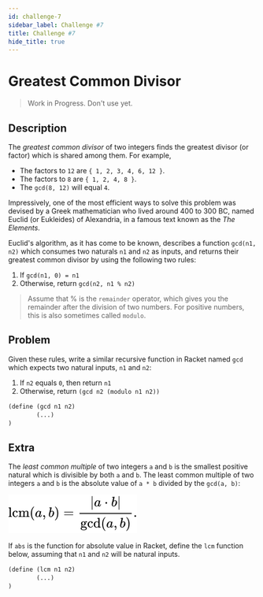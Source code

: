 ```yaml
---
id: challenge-7
sidebar_label: Challenge #7
title: Challenge #7
hide_title: true
---
```


# Greatest Common Divisor

> Work in Progress. Don't use yet.

## Description

The _greatest common divisor_ of two integers finds the greatest divisor (or
factor) which is shared among them. For example,

* The factors to `12` are `{ 1, 2, 3, 4, 6, 12 }`.
* The factors to `8` are `{ 1, 2, 4, 8 }`.
* The `gcd(8, 12)` will equal `4`.

Impressively, one of the most efficient ways to solve this problem was devised 
by a Greek mathematician who lived around 400 to 300 BC, named Euclid 
(or Eukleides) of Alexandria, in a famous text known as the _The Elements_.

Euclid's algorithm, as it has come to be known, describes a function 
`gcd(n1, n2)` which consumes two naturals `n1` and `n2` as inputs, and returns 
their greatest common divisor by using the following two rules:

1. If `gcd(n1, 0) = n1` 
2. Otherwise, return `gcd(n2, n1 % n2)`

> Assume that % is the `remainder` operator, which gives you the remainder 
> after the division of two numbers. For positive numbers, this is also 
> sometimes called `modulo`.

## Problem

Given these rules, write a similar recursive function in Racket named `gcd`
which expects two natural inputs, `n1` and `n2`:

1. If `n2` equals `0`, then return `n1`
2. Otherwise, return `(gcd n2 (modulo n1 n2))`

``` clojure
(define (gcd n1 n2)
        (...)
)
```

## Extra

The _least common multiple_ of two integers `a` and `b` is the smallest positive
natural which is divisible by both `a` and `b`. The least common multiple of two 
integers `a` and `b` is the absolute value of `a * b` divided by the `gcd(a, b)`:

![Mathematical formula for Least Common Multiple.](/img/lcm-0.svg)

If `abs` is the function for absolute value in Racket, define the `lcm` 
function below, assuming that `n1` and `n2` will be natural inputs.

``` clojure
(define (lcm n1 n2)
        (...)
)
```

